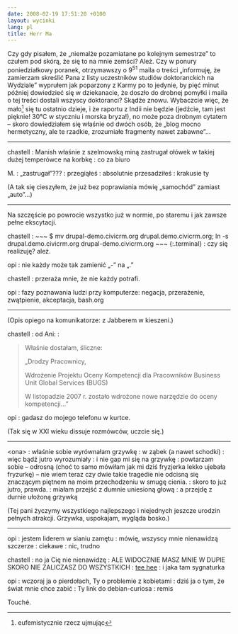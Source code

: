 ```yaml
---
date: 2008-02-19 17:51:20 +0100
layout: wycinki
lang: pl
title: Herr Ma
---
```


Czy gdy pisałem, że „niemalże pozamiatane po kolejnym semestrze” to czułem pod skórą, że się to na mnie zemści? Ależ. Czy w ponury poniedziałkowy poranek, otrzymawszy o 9<sup>51</sup> maila o treści „informuję, że zamierzam skreślić Pana z listy uczestników studiów doktoranckich na Wydziale” wyprułem jak poparzony z Karmy po to jedynie, by pięć minut później dowiedzieć się w dziekanacie, że doszło do drobnej pomyłki i maila o tej treści dostali wszyscy doktoranci? Skądże znowu. Wybaczcie więc, że mało[^1] się tu ostatnio dzieje, i że raportu z Indii nie będzie (jedźcie, tam jest pięknie! 30°C w styczniu i morska bryza!), no może poza drobnym cytatem – skoro dowiedziałem się właśnie od dwóch osób, że „blog mocno hermetyczny, ale te rzadkie, zrozumiałe fragmenty nawet zabawne”…

---

chastell
: Manish właśnie z szelmowską miną zastrugał ołówek w takiej dużej temperówce na korbkę
: co za biuro

M.
: „zastrugał”???
: przegiąłeś
: absolutnie przesadziłeś
: krakusie ty

(A tak się cieszyłem, że już bez poprawiania mówię „samochód” zamiast „auto”…)

---

Na szczęście po powrocie wszystko już w normie, po staremu i jak zawsze pełne ekscytacji.

chastell
: 
    ~~~
    $ mv drupal-demo.civicrm.org drupal.demo.civicrm.org;
    ln -s drupal.demo.civicrm.org drupal-demo.civicrm.org
    ~~~
    {:.terminal}
: czy się realizuję? ależ.

opi
: nie każdy może tak zamienić „-” na „.”

chastell
: przeraża mnie, że nie każdy potrafi.

opi
: fazy poznawania ludzi przy komputerze: negacja, przerażenie, zwątpienie, akceptacja, bash.org

---

(Opis opiego na komunikatorze: z Jabberem w kieszeni.)

chastell
: od Ani:
: <blockquote><p>Właśnie dostałam, śliczne:</p><p>„Drodzy Pracownicy,</p><p>Wdrożenie Projektu Oceny Kompetencji dla Pracowników Business Unit Global Services (BUGS)</p><p>W listopadzie 2007 r. zostało wdrożone nowe narzędzie do oceny kompetencji…”</p><p></p></blockquote>

opi
: gadasz do mojego telefonu w kurtce.

(Tak się w XXI wieku dissuje rozmówców, uczcie się.)

---

&lt;ona&gt;
: właśnie sobie wyrównałam grzywkę
: w ząbek (a nawet schodki)
: więc bądź jutro wyrozumiały
: i nie gap mi się na grzywkę
: powtarzam sobie – odrosną (choć to samo mówiłam jak mi dziś fryzjerka lekko ujebała fryzurkę) – nie wiem teraz czy dwie takie tragedie nie odcisną się znaczącym piętnem na moim przechodzeniu w smugę cienia.
: skoro to już jutro, prawda.
: miałam przejść z dumnie uniesioną głową
: a przejdę z durnie ułożoną grzywką

(Tej pani życzymy wszystkiego najlepszego i niejednych jeszcze urodzin pełnych atrakcji. Grzywka, uspokajam, wygląda bosko.)

---

opi
: jestem liderem w sianiu zamętu
: mówię, wszyscy mnie nienawidzą szczerze
: ciekawe
: nic, trudno

chastell
: no ja Cię nie nienawidzę
: ALE WIDOCZNIE MASZ MNIE W DUPIE SKORO NIE ZALICZASZ DO WSZYSTKICH
: [tee hee](http://lists.debian.org/debian-curiosa/2008/02/msg00005.html 'herma, a co?')
: i jaka tam sygnaturka

opi
: wczoraj ja o pierdołach, Ty o problemie z kobietami
: dziś ja o tym, że świat mnie chce zabić
: Ty link do debian-curiosa
: remis

Touché.

[^1]: eufemistycznie rzecz ujmując
